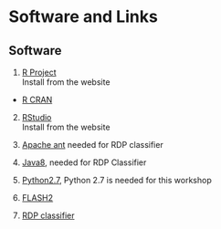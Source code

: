 # Software and Links

## Software
1. [R Project](https://www.r-project.org/)  
  Install from the website
  * [R CRAN](https://cran.r-project.org/index.html)

2. [RStudio](https://www.rstudio.com/products/rstudio/download/#download)  
  Install from the website

3. [Apache ant](https://ant.apache.org/bindownload.cgi) needed for RDP classifier

4. [Java8](https://docs.oracle.com/javase/8/docs/technotes/guides/install/install_overview.html#CJAGAACB), needed for RDP Classifier

5. [Python2.7](https://www.anaconda.com/distribution/), Python 2.7 is needed for this workshop

6. [FLASH2](https://github.com/dstreett/FLASH2)

7. [RDP classifier](https://github.com/rdpstaff/RDPTools)
